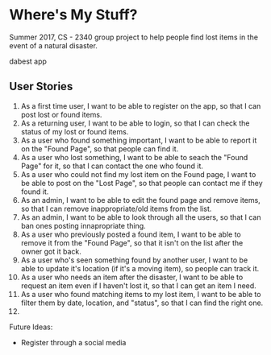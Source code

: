 # Where's My Stuff?

Summer 2017, CS - 2340 group project to help people find lost items in the event of a natural disaster.

dabest app

## User Stories
1. As a first time user, I want to be able to register on the app, so that I can post lost or found items.
2. As a returning user, I want to be able to login, so that I can check the status of my lost or found items.
3. As a user who found something important, I want to be able to report it on the "Found Page", so that people can find it.
4. As a user who lost something, I want to be able to seach the "Found Page" for it, so that I can contact the one who found it. 
5. As a user who could not find my lost item on the Found page, I want to be able to post on the "Lost Page", so that people can contact me if they found it.
6. As an admin, I want to be able to edit the found page and remove items, so that I can remove inappropriate/old items from the list.
7. As an admin, I want to be able to look through all the users, so that I can ban ones posting innapropriate thing.
8. As a user who previously posted a found item, I want to be able to remove it from the "Found Page", so that it isn't on the list after the owner got it back.
9. As a user who's seen something found by another user, I want to be able to update it's location (if it's a moving item), so people can  track it.
10. As a user who needs an item after the disaster, I want to be able to request an item even if I haven't lost it, so that I can get an item I need.
11. As a user who found matching items to my lost item, I want to be able to filter them by date, location, and "status", so that I can find the right one.
12. 

Future Ideas:
- Register through a social media
